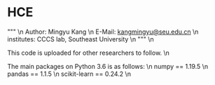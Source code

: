 # HCE
""" \n
Author: Mingyu Kang \n
E-Mail: kangmingyu@seu.edu.cn \n
institutes: CCCS lab, Southeast University \n
""" \n

This code is uploaded for other researchers to follow. \n

The main packages on Python 3.6 is as follows: \n
numpy == 1.19.5 \n
pandas == 1.1.5 \n
scikit-learn == 0.24.2 \n

